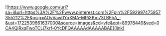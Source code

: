 ![https://www.google.com/url?sa=i&url=https%3A%2F%2Fwww.pinterest.com%2Fpin%2F592997475957355212%2F&psig=AOvVaw0YqXMA-MRiXKm73LBFhA_-&ust=1722539661637000&source=images&cd=vfe&opi=89978449&ved=0CA4QjRxqFwoTCLj7krf-0YcDFQAAAAAdAAAAABAE](link)
